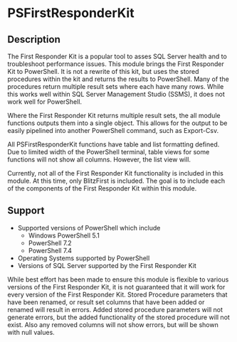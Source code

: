 # PSFirstResponderKit

## Description

The First Responder Kit is a popular tool to asses SQL Server health and to troubleshoot performance issues.  This module brings the First Responder Kit to PowerShell.  It is not a rewrite of this kit, but uses the stored procedures within the kit and returns the results to PowerShell.  Many of the procedures return multiple result sets where each have many rows.  While this works well within SQL Server Management Studio (SSMS), it does not work well for PowerShell.

Where the First Responder Kit returns multiple result sets, the all module functions outputs them into a single object.  This allows for the output to be easily pipelined into another PowerShell command, such as Export-Csv.

All PSFirstResponderKit functions have table and list formatting defined.  Due to limited width of the PowerShell terminal, table views for some functions will not show all columns.  However, the list view will.

Currently, not all of the First Responder Kit functionality is included in this module.  At this time, only BlitzFirst is included.  The goal is to include each of the components of the First Responder Kit within this module.

## Support

* Supported versions of PowerShell which include
	* Windows PowerShell 5.1
	* PowerShell 7.2
	* PowerShell 7.4
* Operating Systems supported by PowerShell
* Versions of SQL Server supported by the First Responder Kit

While best effort has been made to ensure this module is flexible to various versions of the First Responder Kit, it is not guaranteed that it will work for every version of the First Responder Kit.  Stored Procedure parameters that have been renamed, or result set columns that have been added or renamed will result in errors.  Added stored procedure parameters will not generate errors, but the added functionality of the stored procedure will not exist.  Also any removed columns will not show errors, but will be shown with null values.
